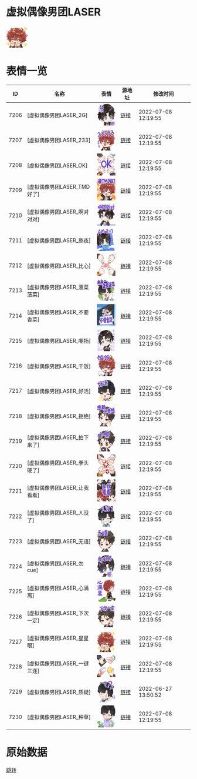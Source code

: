 # 虚拟偶像男团LASER

<img src="./cover.png" height="60" alt="cover" />

# 表情一览

|ID|名称|表情|源地址|修改时间|
|----|----|----|----|----|
|7206|[虚拟偶像男团LASER_2G]|<img src="./pic/007206_%5B虚拟偶像男团LASER_2G%5D.png" height="60" alt="2G"/>|[链接](http://i0.hdslb.com/bfs/emote/0b8cc4a217bcc9bb7b7f10691ae2a72257140102.png)|2022-07-08 12:19:55|
|7207|[虚拟偶像男团LASER_233]|<img src="./pic/007207_%5B虚拟偶像男团LASER_233%5D.png" height="60" alt="233"/>|[链接](http://i0.hdslb.com/bfs/emote/1f268daebd418e5e0560ff1b4501d1221338fe69.png)|2022-07-08 12:19:55|
|7208|[虚拟偶像男团LASER_OK]|<img src="./pic/007208_%5B虚拟偶像男团LASER_OK%5D.png" height="60" alt="OK"/>|[链接](http://i0.hdslb.com/bfs/emote/4eb8874ebbeda1bd7d5f9e972141abefb5693956.png)|2022-07-08 12:19:55|
|7209|[虚拟偶像男团LASER_TMD好了]|<img src="./pic/007209_%5B虚拟偶像男团LASER_TMD好了%5D.png" height="60" alt="TMD好了"/>|[链接](http://i0.hdslb.com/bfs/emote/0c625d7e381ba3f3a17260d8d41f7e55893d9bcd.png)|2022-07-08 12:19:55|
|7210|[虚拟偶像男团LASER_啊对对对]|<img src="./pic/007210_%5B虚拟偶像男团LASER_啊对对对%5D.png" height="60" alt="啊对对对"/>|[链接](http://i0.hdslb.com/bfs/emote/220a4c76442180de3e91da2aef88e36d183b5577.png)|2022-07-08 12:19:55|
|7211|[虚拟偶像男团LASER_熬夜]|<img src="./pic/007211_%5B虚拟偶像男团LASER_熬夜%5D.png" height="60" alt="熬夜"/>|[链接](http://i0.hdslb.com/bfs/emote/474f80731111f3a76a3b8098405aac9bc2cd0e06.png)|2022-07-08 12:19:55|
|7212|[虚拟偶像男团LASER_比心]|<img src="./pic/007212_%5B虚拟偶像男团LASER_比心%5D.png" height="60" alt="比心"/>|[链接](http://i0.hdslb.com/bfs/emote/aeebbeb8eb6e66c89be0babb1d19f6e3326be59e.png)|2022-07-08 12:19:55|
|7213|[虚拟偶像男团LASER_菠菜菠菜]|<img src="./pic/007213_%5B虚拟偶像男团LASER_菠菜菠菜%5D.png" height="60" alt="菠菜菠菜"/>|[链接](http://i0.hdslb.com/bfs/emote/926db513908b9533caae1d424841c03e5b51812c.png)|2022-07-08 12:19:55|
|7214|[虚拟偶像男团LASER_不要香菜]|<img src="./pic/007214_%5B虚拟偶像男团LASER_不要香菜%5D.png" height="60" alt="不要香菜"/>|[链接](http://i0.hdslb.com/bfs/emote/fef10f64762a8594328931623cc9889370478135.png)|2022-07-08 12:19:55|
|7215|[虚拟偶像男团LASER_嘲扬]|<img src="./pic/007215_%5B虚拟偶像男团LASER_嘲扬%5D.png" height="60" alt="嘲扬"/>|[链接](http://i0.hdslb.com/bfs/emote/3586c74bc1f954646ea8b9ed135bd6707f86199c.png)|2022-07-08 12:19:55|
|7216|[虚拟偶像男团LASER_干饭]|<img src="./pic/007216_%5B虚拟偶像男团LASER_干饭%5D.png" height="60" alt="干饭"/>|[链接](http://i0.hdslb.com/bfs/emote/609c03594a8ae5d1cd6d684c9d5af82aa6994acd.png)|2022-07-08 12:19:55|
|7217|[虚拟偶像男团LASER_好活]|<img src="./pic/007217_%5B虚拟偶像男团LASER_好活%5D.png" height="60" alt="好活"/>|[链接](http://i0.hdslb.com/bfs/emote/0337c63d535529705c8b2440c0057601ed9cc7aa.png)|2022-07-08 12:19:55|
|7218|[虚拟偶像男团LASER_拒绝]|<img src="./pic/007218_%5B虚拟偶像男团LASER_拒绝%5D.png" height="60" alt="拒绝"/>|[链接](http://i0.hdslb.com/bfs/emote/4a50503b098ae7d47efe05747aa1848a98cd051e.png)|2022-07-08 12:19:55|
|7219|[虚拟偶像男团LASER_拍下来了]|<img src="./pic/007219_%5B虚拟偶像男团LASER_拍下来了%5D.png" height="60" alt="拍下来了"/>|[链接](http://i0.hdslb.com/bfs/emote/0483bd75da6096d417bf9e8e3b7256b19924c9cf.png)|2022-07-08 12:19:55|
|7220|[虚拟偶像男团LASER_拳头硬了]|<img src="./pic/007220_%5B虚拟偶像男团LASER_拳头硬了%5D.png" height="60" alt="拳头硬了"/>|[链接](http://i0.hdslb.com/bfs/emote/5664705678b94f025f5372e680814d69c98fd982.png)|2022-07-08 12:19:55|
|7221|[虚拟偶像男团LASER_让我看看]|<img src="./pic/007221_%5B虚拟偶像男团LASER_让我看看%5D.png" height="60" alt="让我看看"/>|[链接](http://i0.hdslb.com/bfs/emote/28f81f7c65f39c019a673854bdb4d5fb987135ba.png)|2022-07-08 12:19:55|
|7222|[虚拟偶像男团LASER_人没了]|<img src="./pic/007222_%5B虚拟偶像男团LASER_人没了%5D.png" height="60" alt="人没了"/>|[链接](http://i0.hdslb.com/bfs/emote/6bbcb358c1049ee0c039cb12af6950f60642381a.png)|2022-07-08 12:19:55|
|7223|[虚拟偶像男团LASER_无语]|<img src="./pic/007223_%5B虚拟偶像男团LASER_无语%5D.png" height="60" alt="无语"/>|[链接](http://i0.hdslb.com/bfs/emote/9af12c43af250bc53a897a72d69239faf911ad35.png)|2022-07-08 12:19:55|
|7224|[虚拟偶像男团LASER_勿cue]|<img src="./pic/007224_%5B虚拟偶像男团LASER_勿cue%5D.png" height="60" alt="勿cue"/>|[链接](http://i0.hdslb.com/bfs/emote/6e21070f21236f1fa196786ad5c7a1d5f4cfa293.png)|2022-07-08 12:19:55|
|7225|[虚拟偶像男团LASER_心满离]|<img src="./pic/007225_%5B虚拟偶像男团LASER_心满离%5D.png" height="60" alt="心满离"/>|[链接](http://i0.hdslb.com/bfs/emote/5daaf6eb933e740b6d78aea37ce26ed41b9a2784.png)|2022-07-08 12:19:55|
|7226|[虚拟偶像男团LASER_下次一定]|<img src="./pic/007226_%5B虚拟偶像男团LASER_下次一定%5D.png" height="60" alt="下次一定"/>|[链接](http://i0.hdslb.com/bfs/emote/a700533c16699484a37c284845a45534b08e1353.png)|2022-07-08 12:19:55|
|7227|[虚拟偶像男团LASER_星星眼]|<img src="./pic/007227_%5B虚拟偶像男团LASER_星星眼%5D.png" height="60" alt="星星眼"/>|[链接](http://i0.hdslb.com/bfs/emote/44af8770bb35e30f39521924f041716f4b6ae51c.png)|2022-07-08 12:19:55|
|7228|[虚拟偶像男团LASER_一键三连]|<img src="./pic/007228_%5B虚拟偶像男团LASER_一键三连%5D.png" height="60" alt="一键三连"/>|[链接](http://i0.hdslb.com/bfs/emote/7fbd0a06711e188520393a0d5552bbf794e75c63.png)|2022-07-08 12:19:55|
|7229|[虚拟偶像男团LASER_质疑]|<img src="./pic/007229_%5B虚拟偶像男团LASER_质疑%5D.png" height="60" alt="质疑"/>|[链接](http://i0.hdslb.com/bfs/emote/7a760823f95d1c2561b4875c52856304fc011ccf.png)|2022-06-27 13:50:52|
|7230|[虚拟偶像男团LASER_种草]|<img src="./pic/007230_%5B虚拟偶像男团LASER_种草%5D.png" height="60" alt="种草"/>|[链接](http://i0.hdslb.com/bfs/emote/7b924641fbad98debbf13616c840f8528e2a1643.png)|2022-07-08 12:19:55|

# 原始数据

[跳转](./raw.json)

